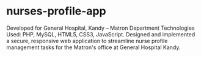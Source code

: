 # nurses-profile-app
Developed for General Hospital, Kandy – Matron Department Technologies Used: PHP, MySQL, HTML5, CSS3, JavaScript. Designed and implemented a secure, responsive web application to streamline nurse profile management tasks for the Matron's office at General Hospital Kandy.
